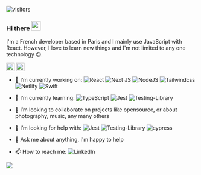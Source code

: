 ![visitors](https://visitor-badge.laobi.icu/badge?page_id=BFlorian91)

### Hi there <img src="https://media.giphy.com/media/hvRJCLFzcasrR4ia7z/giphy.gif" width="25px">

I'm a French developer based in Paris and I mainly use JavaScript with React. However, I love to learn new things and I'm not limited to any one technology 😉.


[<img src="https://raw.githubusercontent.com/hussainweb/hussainweb/main/icons/instagram.png" height="22px" align="center" alt="Follow me on Instagram" title="Follow me on Instagram"/>](https://www.instagram.com/fb.visual/)
[<img src="https://raw.githubusercontent.com/peterthehan/peterthehan/master/assets/linkedin.png" height="22px" align="center" alt="contact me" title="Contact me on Linkedin">](https://www.linkedin.com/in/florianbeaumont/)

- 🔭 I’m currently working on: ![React](https://img.shields.io/badge/react-%2320232a.svg?style=for-the-badge&logo=react&logoColor=%2361DAFB) ![Next JS](https://img.shields.io/badge/Next-black?style=for-the-badge&logo=next.js&logoColor=white) ![NodeJS](https://img.shields.io/badge/node.js-6DA55F?style=for-the-badge&logo=node.js&logoColor=white) ![Tailwindcss](https://img.shields.io/badge/Tailwind_CSS-38B2AC?style=for-the-badge&logo=tailwind-css&logoColor=white) ![Netlify](https://img.shields.io/badge/netlify-%23000000.svg?style=for-the-badge&logo=netlify&logoColor=#00C7B7) ![Swift](https://img.shields.io/badge/Swift-FA7343?style=for-the-badge&logo=swift&logoColor=white)

- 🌱 I’m currently learning: ![TypeScript](https://img.shields.io/badge/typescript-%23007ACC.svg?style=for-the-badge&logo=typescript&logoColor=white) ![Jest](https://img.shields.io/badge/-jest-%23C21325?style=for-the-badge&logo=jest&logoColor=white) ![Testing-Library](https://img.shields.io/badge/-TestingLibrary-%23E33332?style=for-the-badge&logo=testing-library&logoColor=white)

- 👯 I’m looking to collaborate on projects like opensource, or about photography, music, any many others

- 🤔 I’m looking for help with: ![Jest](https://img.shields.io/badge/-jest-%23C21325?style=for-the-badge&logo=jest&logoColor=white) ![Testing-Library](https://img.shields.io/badge/-TestingLibrary-%23E33332?style=for-the-badge&logo=testing-library&logoColor=white) ![cypress](https://img.shields.io/badge/-cypress-%23E5E5E5?style=for-the-badge&logo=cypress&logoColor=058a5e)

- 💬 Ask me about anything, I'm happy to help

- 📫 How to reach me: ![LinkedIn](https://img.shields.io/badge/linkedin-%230077B5.svg?style=for-the-badge&logo=linkedin&logoColor=white)

<img src="https://github-readme-stats.vercel.app/api?username=BFlorian91&show_icons=true&theme=gotham">
